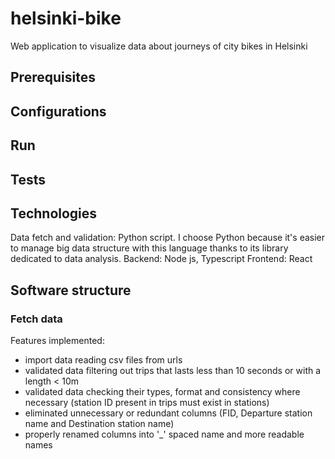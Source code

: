 # helsinki-bike
Web application to visualize data about journeys of city bikes in Helsinki

## Prerequisites

## Configurations

## Run

## Tests

## Technologies
Data fetch and validation: Python script. I choose Python because it's easier to manage big data structure with this language thanks to its library dedicated to data analysis.
Backend: Node js, Typescript
Frontend: React

## Software structure
### Fetch data
Features implemented:
- import data reading csv files from urls
- validated data filtering out trips that lasts less than 10 seconds or with a length < 10m
- validated data checking their types, format and consistency where necessary (station ID present in trips must exist in stations)
- eliminated unnecessary or redundant columns (FID, Departure station name and Destination station name)
- properly renamed columns into '_' spaced name and more readable names


